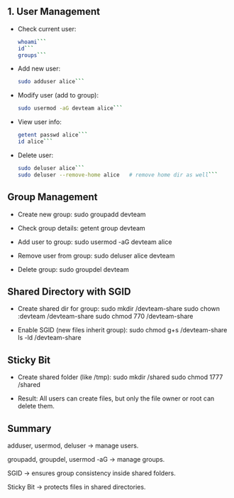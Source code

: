 ## 1. User Management
- Check current user:
  ```bash
  whoami```
  id```
  groups```

- Add new user:
  ```bash
  sudo adduser alice```

- Modify user (add to group):
  ```bash
  sudo usermod -aG devteam alice```

- View user info:
  ```bash
  getent passwd alice```
  id alice```

- Delete user:
  ```bash
  sudo deluser alice```
  sudo deluser --remove-home alice   # remove home dir as well```

## Group Management
- Create new group:
sudo groupadd devteam

- Check group details:
getent group devteam

- Add user to group:
sudo usermod -aG devteam alice

- Remove user from group:
sudo deluser alice devteam

- Delete group:
sudo groupdel devteam

## Shared Directory with SGID
- Create shared dir for group:
sudo mkdir /devteam-share
sudo chown :devteam /devteam-share
sudo chmod 770 /devteam-share

- Enable SGID (new files inherit group):
sudo chmod g+s /devteam-share
ls -ld /devteam-share

## Sticky Bit
- Create shared folder (like /tmp):
sudo mkdir /shared
sudo chmod 1777 /shared

- Result:
All users can create files, but only the file owner or root can delete them.

## Summary
adduser, usermod, deluser → manage users.

groupadd, groupdel, usermod -aG → manage groups.

SGID → ensures group consistency inside shared folders.

Sticky Bit → protects files in shared directories.
